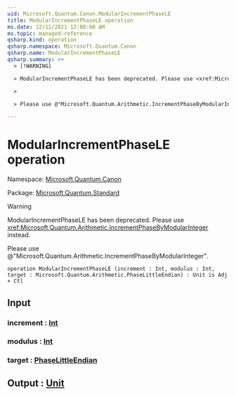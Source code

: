 ```yaml
---
uid: Microsoft.Quantum.Canon.ModularIncrementPhaseLE
title: ModularIncrementPhaseLE operation
ms.date: 12/11/2021 12:00:00 AM
ms.topic: managed-reference
qsharp.kind: operation
qsharp.namespace: Microsoft.Quantum.Canon
qsharp.name: ModularIncrementPhaseLE
qsharp.summary: >+
  > [!WARNING]

  > ModularIncrementPhaseLE has been deprecated. Please use <xref:Microsoft.Quantum.Arithmetic.IncrementPhaseByModularInteger> instead.

  >

  > Please use @"Microsoft.Quantum.Arithmetic.IncrementPhaseByModularInteger".

---
```


# ModularIncrementPhaseLE operation

Namespace: [Microsoft.Quantum.Canon](xref:Microsoft.Quantum.Canon)

Package: [Microsoft.Quantum.Standard](https://nuget.org/packages/Microsoft.Quantum.Standard)


> [!WARNING]
> ModularIncrementPhaseLE has been deprecated. Please use <xref:Microsoft.Quantum.Arithmetic.IncrementPhaseByModularInteger> instead.
>
> Please use @"Microsoft.Quantum.Arithmetic.IncrementPhaseByModularInteger".



```qsharp
operation ModularIncrementPhaseLE (increment : Int, modulus : Int, target : Microsoft.Quantum.Arithmetic.PhaseLittleEndian) : Unit is Adj + Ctl
```


## Input

### increment : [Int](xref:microsoft.quantum.qsharp.valueliterals#int-literals)




### modulus : [Int](xref:microsoft.quantum.qsharp.valueliterals#int-literals)




### target : [PhaseLittleEndian](xref:Microsoft.Quantum.Arithmetic.PhaseLittleEndian)





## Output : [Unit](xref:microsoft.quantum.qsharp.valueliterals#unit-literal)

